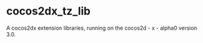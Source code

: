 cocos2dx_tz_lib
===============

A cocos2dx extension libraries, running on the cocos2d - x - alpha0 version 3.0.
